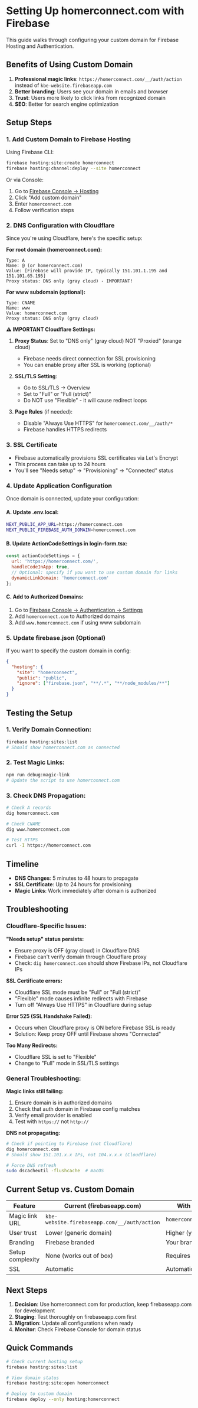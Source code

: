 # Setting Up homerconnect.com with Firebase

This guide walks through configuring your custom domain for Firebase Hosting and Authentication.

## Benefits of Using Custom Domain

1. **Professional magic links**: `https://homerconnect.com/__/auth/action` instead of `kbe-website.firebaseapp.com`
2. **Better branding**: Users see your domain in emails and browser
3. **Trust**: Users more likely to click links from recognized domain
4. **SEO**: Better for search engine optimization

## Setup Steps

### 1. Add Custom Domain to Firebase Hosting

Using Firebase CLI:

```bash
firebase hosting:site:create homerconnect
firebase hosting:channel:deploy --site homerconnect
```

Or via Console:
1. Go to [Firebase Console → Hosting](https://console.firebase.google.com/project/kbe-website/hosting/sites)
2. Click "Add custom domain"
3. Enter `homerconnect.com`
4. Follow verification steps

### 2. DNS Configuration with Cloudflare

Since you're using Cloudflare, here's the specific setup:

**For root domain (homerconnect.com):**
```
Type: A
Name: @ (or homerconnect.com)
Value: [Firebase will provide IP, typically 151.101.1.195 and 151.101.65.195]
Proxy status: DNS only (gray cloud) - IMPORTANT!
```

**For www subdomain (optional):**
```
Type: CNAME
Name: www
Value: homerconnect.com
Proxy status: DNS only (gray cloud)
```

**⚠️ IMPORTANT Cloudflare Settings:**
1. **Proxy Status**: Set to "DNS only" (gray cloud) NOT "Proxied" (orange cloud)
   - Firebase needs direct connection for SSL provisioning
   - You can enable proxy after SSL is working (optional)

2. **SSL/TLS Setting**: 
   - Go to SSL/TLS → Overview
   - Set to "Full" or "Full (strict)" 
   - Do NOT use "Flexible" - it will cause redirect loops

3. **Page Rules** (if needed):
   - Disable "Always Use HTTPS" for `homerconnect.com/__/auth/*`
   - Firebase handles HTTPS redirects

### 3. SSL Certificate

- Firebase automatically provisions SSL certificates via Let's Encrypt
- This process can take up to 24 hours
- You'll see "Needs setup" → "Provisioning" → "Connected" status

### 4. Update Application Configuration

Once domain is connected, update your configuration:

#### A. Update .env.local:
```bash
NEXT_PUBLIC_APP_URL=https://homerconnect.com
NEXT_PUBLIC_FIREBASE_AUTH_DOMAIN=homerconnect.com
```

#### B. Update ActionCodeSettings in login-form.tsx:
```javascript
const actionCodeSettings = {
  url: 'https://homerconnect.com/',
  handleCodeInApp: true,
  // Optional: specify if you want to use custom domain for links
  dynamicLinkDomain: 'homerconnect.com'
};
```

#### C. Add to Authorized Domains:
1. Go to [Firebase Console → Authentication → Settings](https://console.firebase.google.com/project/kbe-website/authentication/settings)
2. Add `homerconnect.com` to Authorized domains
3. Add `www.homerconnect.com` if using www subdomain

### 5. Update firebase.json (Optional)

If you want to specify the custom domain in config:

```json
{
  "hosting": {
    "site": "homerconnect",
    "public": "public",
    "ignore": ["firebase.json", "**/.*", "**/node_modules/**"]
  }
}
```

## Testing the Setup

### 1. Verify Domain Connection:
```bash
firebase hosting:sites:list
# Should show homerconnect.com as connected
```

### 2. Test Magic Links:
```bash
npm run debug:magic-link
# Update the script to use homerconnect.com
```

### 3. Check DNS Propagation:
```bash
# Check A records
dig homerconnect.com

# Check CNAME
dig www.homerconnect.com

# Test HTTPS
curl -I https://homerconnect.com
```

## Timeline

- **DNS Changes**: 5 minutes to 48 hours to propagate
- **SSL Certificate**: Up to 24 hours for provisioning
- **Magic Links**: Work immediately after domain is authorized

## Troubleshooting

### Cloudflare-Specific Issues:

**"Needs setup" status persists:**
- Ensure proxy is OFF (gray cloud) in Cloudflare DNS
- Firebase can't verify domain through Cloudflare proxy
- Check: `dig homerconnect.com` should show Firebase IPs, not Cloudflare IPs

**SSL Certificate errors:**
- Cloudflare SSL mode must be "Full" or "Full (strict)"
- "Flexible" mode causes infinite redirects with Firebase
- Turn off "Always Use HTTPS" in Cloudflare during setup

**Error 525 (SSL Handshake Failed):**
- Occurs when Cloudflare proxy is ON before Firebase SSL is ready
- Solution: Keep proxy OFF until Firebase shows "Connected"

**Too Many Redirects:**
- Cloudflare SSL is set to "Flexible"
- Change to "Full" mode in SSL/TLS settings

### General Troubleshooting:

**Magic links still failing:**
1. Ensure domain is in authorized domains
2. Check that auth domain in Firebase config matches
3. Verify email provider is enabled
4. Test with `https://` not `http://`

**DNS not propagating:**
```bash
# Check if pointing to Firebase (not Cloudflare)
dig homerconnect.com
# Should show 151.101.x.x IPs, not 104.x.x.x (Cloudflare)

# Force DNS refresh
sudo dscacheutil -flushcache  # macOS
```

## Current Setup vs. Custom Domain

| Feature | Current (firebaseapp.com) | With homerconnect.com |
|---------|--------------------------|----------------------|
| Magic link URL | `kbe-website.firebaseapp.com/__/auth/action` | `homerconnect.com/__/auth/action` |
| User trust | Lower (generic domain) | Higher (your domain) |
| Branding | Firebase branded | Your brand |
| Setup complexity | None (works out of box) | Requires DNS setup |
| SSL | Automatic | Automatic (after setup) |

## Next Steps

1. **Decision**: Use homerconnect.com for production, keep firebaseapp.com for development
2. **Staging**: Test thoroughly on firebaseapp.com first
3. **Migration**: Update all configurations when ready
4. **Monitor**: Check Firebase Console for domain status

## Quick Commands

```bash
# Check current hosting setup
firebase hosting:sites:list

# View domain status
firebase hosting:site:open homerconnect

# Deploy to custom domain
firebase deploy --only hosting:homerconnect
```